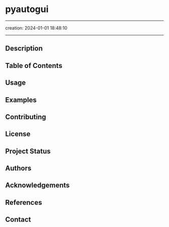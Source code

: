 # pyautogui

---

creation: 2024-01-01 18:48:10

---

## Description

## Table of Contents

## Usage

## Examples

## Contributing

## License

## Project Status

## Authors

## Acknowledgements

## References

## Contact


